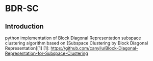 # BDR-SC
## Introduction
python implementation of Block Diagonal Representation subspace clustering algorithm based on [Subspace Clustering by Block Diagonal Representation][1]
[1]: https://github.com/canyilu/Block-Diagonal-Representation-for-Subspace-Clustering
